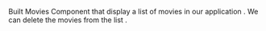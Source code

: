 Built Movies Component that display a list of movies in our application .
We can delete the movies from the list .
